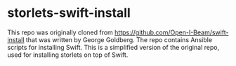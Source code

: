 # storlets-swift-install

This repo was originally cloned from https://github.com/Open-I-Beam/swift-install that was written by George Goldberg.
The repo contains Ansible scripts for installing Swift. This is a simplified version of the original repo, used for installing storlets on top of Swift. 
